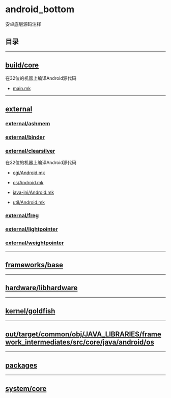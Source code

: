 # android_bottom

安卓底层源码注释


## 目录






------------------------



## [build/core](build/core)

在32位的机器上编译Android源代码

* [main.mk](build/core/main.mk)

---------------------------

## [external](external)



### [external/ashmem](external/ashmem)



### [external/binder](external/binder)



### [external/clearsilver](external/clearsilver)

在32位的机器上编译Android源代码

* [cgi/Android.mk](external/clearsilver/cgi/Android.mk)

* [cs/Android.mk](external/clearsilver/cs/Android.mk)

* [java-jni/Android.mk](external/clearsilver/java-jni/Android.mk)

* [util/Android.mk](external/clearsilver/util/Android.mk)

### [external/freg](external/freg)


### [external/lightpointer](external/lightpointer)



### [external/weightpointer](external/weightpointer)

------------------------------

## [frameworks/base](frameworks/base)


---------------------------

## [hardware/libhardware](hardware/libhardware)


-------------------

## [kernel/goldfish](kernel/goldfish)

------------------

## [out/target/common/obj/JAVA_LIBRARIES/framework_intermediates/src/core/java/android/os](out/target/common/obj/JAVA_LIBRARIES/framework_intermediates/src/core/java/android/os)

-----------------------

## [packages](packages)

---------------------------

## [system/core](system/core)


